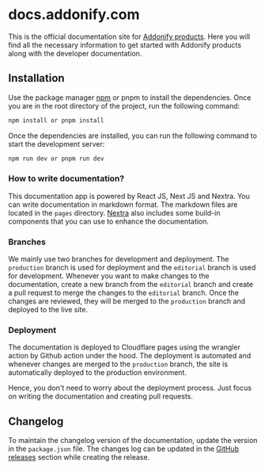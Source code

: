 # docs.addonify.com

This is the official documentation site for [Addonify products](https://docs.addonify.com/). Here you will find all the necessary information to get started with Addonify products along with the developer documentation. 

## Installation

Use the package manager [npm](https://www.npmjs.com/) or pnpm to install the dependencies. Once you are in the root directory of the project, run the following command:

```bash
npm install or pnpm install
```

Once the dependencies are installed, you can run the following command to start the development server:

```bash
npm run dev or pnpm run dev
```

### How to write documentation?

This documentation app is powered by React JS, Next JS and Nextra. You can write documentation in markdown format. The markdown files are located in the `pages` directory. [Nextra](https://nextra.site/docs) also includes some build-in components that you can use to enhance the documentation.

### Branches

We mainly use two branches for development and deployment. The `production` branch is used for deployment and the `editorial` branch is used for development. Whenever you want to make changes to the documentation, create a new branch from the `editorial` branch and create a pull request to merge the changes to the `editorial` branch. Once the changes are reviewed, they will be merged to the `production` branch and deployed to the live site.

### Deployment

The documentation is deployed to Cloudflare pages using the wrangler action by Github action under the hood. The deployment is automated and whenever changes are merged to the `production` branch, the site is automatically deployed to the production environment. 

Hence, you don't need to worry about the deployment process. Just focus on writing the documentation and creating pull requests.

## Changelog

To maintain the changelog version of the documentation, update the version in the `package.json` file. The changes log can be updated in the [GitHub releases](https://github.com/h1dd3nsn1p3r/docs.addonify.com/releases) section while creating the release.



